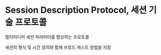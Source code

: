 # Session Description Protocol, 세션 기술 프로토콜
멀티미디어 세션 파라미터를 협상하는 프로토콜

세션의 형식 및 시간 정의와 함께 브로드 캐스트 방법을 지정